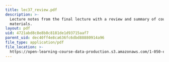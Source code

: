 ```yaml
---
title: lec37_review.pdf
description: >-
  Lecture notes from the final lecture with a review and summary of course
  materials.
layout: pdf
uid: 4721abd8c8e8b8c8181de1d93715aaf7
parent_uid: dec40ff4e8ca636fc6dbd88880914a96
file_type: application/pdf
file_location: >-
  https://open-learning-course-data-production.s3.amazonaws.com/1-050-engineering-mechanics-i-fall-2007/4721abd8c8e8b8c8181de1d93715aaf7_lec37_review.pdf
---
```


